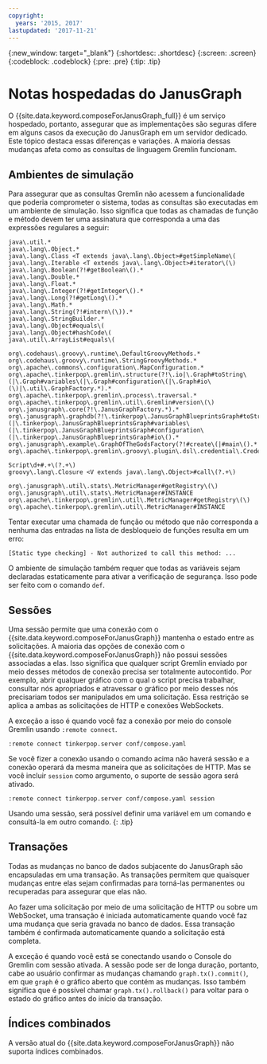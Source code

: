 ```yaml
---
copyright:
  years: '2015, 2017'
lastupdated: '2017-11-21'
---
```


{:new_window: target="_blank"}
{:shortdesc: .shortdesc}
{:screen: .screen}
{:codeblock: .codeblock}
{:pre: .pre}
{:tip: .tip}

# Notas hospedadas do JanusGraph

O {{site.data.keyword.composeForJanusGraph_full}} é um serviço hospedado, portanto, assegurar que as implementações são seguras difere em alguns casos da execução do JanusGraph em um servidor dedicado. Este tópico destaca essas diferenças e variações. A maioria dessas mudanças afeta como as consultas de linguagem Gremlin funcionam.

## Ambientes de simulação

Para assegurar que as consultas Gremlin não acessem a funcionalidade que poderia comprometer o sistema, todas as consultas são executadas em um ambiente de simulação. Isso significa que todas as chamadas de função e método devem ter uma assinatura que corresponda a uma das expressões regulares a seguir:

```
java\.util.*
java\.lang\.Object.*
java\.lang\.Class <T extends java\.lang\.Object>#getSimpleName\(
java\.lang\.Iterable <T extends java\.lang\.Object>#iterator\(\)
java\.lang\.Boolean(?!#getBoolean\().*
java\.lang\.Double.*
java\.lang\.Float.*
java\.lang\.Integer(?!#getInteger\().*
java\.lang\.Long(?!#getLong\().*
java\.lang\.Math.*
java\.lang\.String(?!#intern\(\)).*
java\.lang\.StringBuilder.*
java\.lang\.Object#equals\(
java\.lang\.Object#hashCode\(
java\.util\.ArrayList#equals\(

org\.codehaus\.groovy\.runtime\.DefaultGroovyMethods.*
org\.codehaus\.groovy\.runtime\.StringGroovyMethods.*
org\.apache\.commons\.configuration\.MapConfiguration.*
org\.apache\.tinkerpop\.gremlin\.structure(?!\.io|\.Graph#toString\(|\.Graph#variables\(|\.Graph#configuration\(|\.Graph#io\(\)|\.util\.GraphFactory.*).*
org\.apache\.tinkerpop\.gremlin\.process\.traversal.*
org\.apache\.tinkerpop\.gremlin\.util\.Gremlin#version\(\)
org\.janusgraph\.core(?!\.JanusGraphFactory.*).*
org\.janusgraph\.graphdb(?!\.tinkerpop\.JanusGraphBlueprintsGraph#toString\(|\.tinkerpop\.JanusGraphBlueprintsGraph#variables\(|\.tinkerpop\.JanusGraphBlueprintsGraph#configuration\(|\.tinkerpop\.JanusGraphBlueprintsGraph#io\().*
org\.janusgraph\.example\.GraphOfTheGodsFactory(?!#create\(|#main\().*
org\.apache\.tinkerpop\.gremlin\.groovy\.plugin\.dsl\.credential\.CredentialGraph.*

Script\d+#.+\(?.+\)
groovy\.lang\.Closure <V extends java\.lang\.Object>#call\(?.+\)

org\.janusgraph\.util\.stats\.MetricManager#getRegistry\(\)
org\.janusgraph\.util\.stats\.MetricManager#INSTANCE
org\.apache\.tinkerpop\.gremlin\.util\.MetricManager#getRegistry\(\)
org\.apache\.tinkerpop\.gremlin\.util\.MetricManager#INSTANCE
```

Tentar executar uma chamada de função ou método que não corresponda a nenhuma das entradas na lista de desbloqueio de funções resulta em um erro: 

```
[Static type checking] - Not authorized to call this method: ...
```

O ambiente de simulação também requer que todas as variáveis sejam declaradas estaticamente para ativar a verificação de segurança. Isso pode ser feito com o comando `def`.

## Sessões

Uma sessão permite que uma conexão com o {{site.data.keyword.composeForJanusGraph}} mantenha o estado entre as solicitações. A maioria das opções de conexão com o {{site.data.keyword.composeForJanusGraph}} não possui sessões associadas a elas. Isso significa que qualquer script Gremlin enviado por meio desses métodos de conexão precisa ser totalmente autocontido. Por exemplo, abrir qualquer gráfico com o qual o script precisa trabalhar, consultar nós apropriados e atravessar o gráfico por meio desses nós precisariam todos ser manipulados em uma solicitação. Essa restrição se aplica a ambas as solicitações de HTTP e conexões WebSockets. 

A exceção a isso é quando você faz a conexão por meio do console Gremlin usando `:remote connect`.

```
:remote connect tinkerpop.server conf/compose.yaml
```

Se você fizer a conexão usando o comando acima não haverá sessão e a conexão operará da mesma maneira que as solicitações de HTTP. Mas se você incluir `session` como argumento, o suporte de sessão agora será ativado.

```
:remote connect tinkerpop.server conf/compose.yaml session
```

Usando uma sessão, será possível definir uma variável em um comando e consultá-la em outro comando.
{: .tip}

## Transações

Todas as mudanças no banco de dados subjacente do JanusGraph são encapsuladas em uma transação. As transações permitem que quaisquer mudanças entre elas sejam confirmadas para torná-las permanentes ou recuperadas para assegurar que elas não. 

Ao fazer uma solicitação por meio de uma solicitação de HTTP ou sobre um WebSocket, uma transação é iniciada automaticamente quando você faz uma mudança que seria gravada no banco de dados. Essa transação também é confirmada automaticamente quando a solicitação está completa.

A exceção é quando você está se conectando usando o Console do Gremlin com sessão ativada. A sessão pode ser de longa duração, portanto, cabe ao usuário confirmar as mudanças chamando `graph.tx().commit()`, em que `graph` é o gráfico aberto que contém as mudanças. Isso também significa que é possível chamar `graph.tx().rollback()` para voltar para o estado do gráfico antes do início da transação. 

## Índices combinados

A versão atual do {{site.data.keyword.composeForJanusGraph}} não suporta índices combinados.

